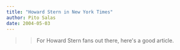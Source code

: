 ```yaml
---
title: "Howard Stern in New York Times"
author: Pito Salas
date: 2004-05-03
---
```



>>

>> For Howard Stern fans out there, here's a good article.


